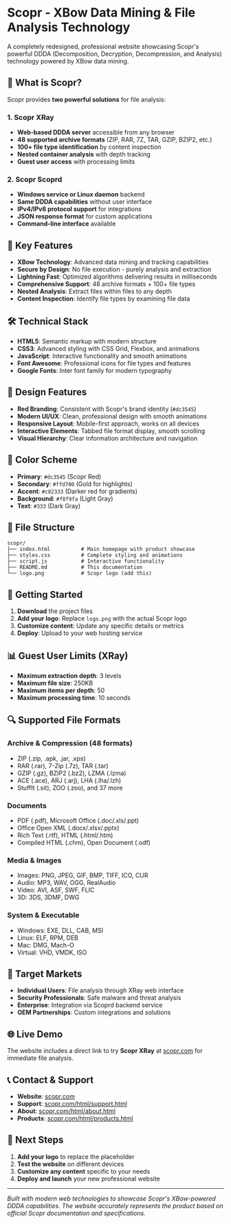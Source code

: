 # Scopr - XBow Data Mining & File Analysis Technology

A completely redesigned, professional website showcasing Scopr's powerful DDDA (Decomposition, Decryption, Decompression, and Analysis) technology powered by XBow data mining.

## 🚀 **What is Scopr?**

Scopr provides **two powerful solutions** for file analysis:

### **1. Scopr XRay**
- **Web-based DDDA server** accessible from any browser
- **48 supported archive formats** (ZIP, RAR, 7Z, TAR, GZIP, BZIP2, etc.)
- **100+ file type identification** by content inspection
- **Nested container analysis** with depth tracking
- **Guest user access** with processing limits

### **2. Scopr Scoprd**
- **Windows service or Linux daemon** backend
- **Same DDDA capabilities** without user interface
- **IPv4/IPv6 protocol support** for integrations
- **JSON response format** for custom applications
- **Command-line interface** available

## 🎯 **Key Features**

- **XBow Technology**: Advanced data mining and tracking capabilities
- **Secure by Design**: No file execution - purely analysis and extraction
- **Lightning Fast**: Optimized algorithms delivering results in milliseconds
- **Comprehensive Support**: 48 archive formats + 100+ file types
- **Nested Analysis**: Extract files within files to any depth
- **Content Inspection**: Identify file types by examining file data

## 🛠️ **Technical Stack**

- **HTML5**: Semantic markup with modern structure
- **CSS3**: Advanced styling with CSS Grid, Flexbox, and animations
- **JavaScript**: Interactive functionality and smooth animations
- **Font Awesome**: Professional icons for file types and features
- **Google Fonts**: Inter font family for modern typography

## 📱 **Design Features**

- **Red Branding**: Consistent with Scopr's brand identity (`#dc3545`)
- **Modern UI/UX**: Clean, professional design with smooth animations
- **Responsive Layout**: Mobile-first approach, works on all devices
- **Interactive Elements**: Tabbed file format display, smooth scrolling
- **Visual Hierarchy**: Clear information architecture and navigation

## 🎨 **Color Scheme**

- **Primary**: `#dc3545` (Scopr Red)
- **Secondary**: `#ffd700` (Gold for highlights)
- **Accent**: `#c82333` (Darker red for gradients)
- **Background**: `#f8f9fa` (Light Gray)
- **Text**: `#333` (Dark Gray)

## 📁 **File Structure**

```
scopr/
├── index.html          # Main homepage with product showcase
├── styles.css          # Complete styling and animations
├── script.js           # Interactive functionality
├── README.md           # This documentation
└── logo.png            # Scopr logo (add this)
```

## 🚀 **Getting Started**

1. **Download** the project files
2. **Add your logo**: Replace `logo.png` with the actual Scopr logo
3. **Customize content**: Update any specific details or metrics
4. **Deploy**: Upload to your web hosting service

## 📊 **Guest User Limits** (XRay)

- **Maximum extraction depth**: 3 levels
- **Maximum file size**: 250KB
- **Maximum items per depth**: 50
- **Maximum processing time**: 10 seconds

## 🔍 **Supported File Formats**

### **Archive & Compression (48 formats)**
- ZIP (.zip, .apk, .jar, .xps)
- RAR (.rar), 7-Zip (.7z), TAR (.tar)
- GZIP (.gz), BZIP2 (.bz2), LZMA (.lzma)
- ACE (.ace), ARJ (.arj), LHA (.lha/.lzh)
- StuffIt (.sit), ZOO (.zoo), and 37 more

### **Documents**
- PDF (.pdf), Microsoft Office (.doc/.xls/.ppt)
- Office Open XML (.docx/.xlsx/.pptx)
- Rich Text (.rtf), HTML (.html/.htm)
- Compiled HTML (.chm), Open Document (.odf)

### **Media & Images**
- Images: PNG, JPEG, GIF, BMP, TIFF, ICO, CUR
- Audio: MP3, WAV, OGG, RealAudio
- Video: AVI, ASF, SWF, FLIC
- 3D: 3DS, 3DMF, DWG

### **System & Executable**
- Windows: EXE, DLL, CAB, MSI
- Linux: ELF, RPM, DEB
- Mac: DMG, Mach-O
- Virtual: VHD, VMDK, ISO

## 🎯 **Target Markets**

- **Individual Users**: File analysis through XRay web interface
- **Security Professionals**: Safe malware and threat analysis
- **Enterprise**: Integration via Scoprd backend service
- **OEM Partnerships**: Custom integrations and solutions

## 🌐 **Live Demo**

The website includes a direct link to try **Scopr XRay** at [scopr.com](https://scopr.com) for immediate file analysis.

## 📞 **Contact & Support**

- **Website**: [scopr.com](https://scopr.com)
- **Support**: [scopr.com/html/support.html](https://scopr.com/html/support.html)
- **About**: [scopr.com/html/about.html](https://scopr.com/html/about.html)
- **Products**: [scopr.com/html/products.html](https://scopr.com/html/products.html)

## 🚀 **Next Steps**

1. **Add your logo** to replace the placeholder
2. **Test the website** on different devices
3. **Customize any content** specific to your needs
4. **Deploy and launch** your new professional website

---

*Built with modern web technologies to showcase Scopr's XBow-powered DDDA capabilities. The website accurately represents the product based on official Scopr documentation and specifications.*

